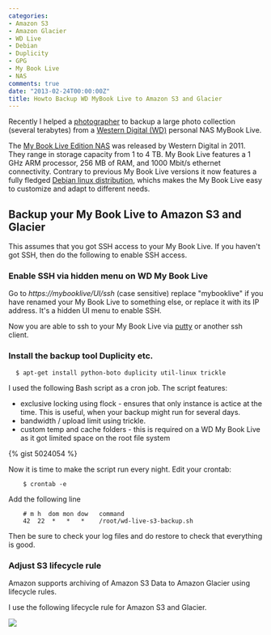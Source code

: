 ```yaml
---
categories:
- Amazon S3
- Amazon Glacier
- WD Live
- Debian
- Duplicity
- GPG
- My Book Live
- NAS
comments: true
date: "2013-02-24T00:00:00Z"
title: Howto Backup WD MyBook Live to Amazon S3 and Glacier
---
```


Recently I helped a [photographer](https://www.winniemethmann.com/) to backup a large photo collection (several
terabytes) from a [Western Digital (WD)](https://www.wdc.com/) personal NAS
MyBook Live.

The [My Book Live Edition
NAS](https://en.wikipedia.org/wiki/Western_Digital_My_Book) was released by
Western Digital in 2011. They range in storage capacity from 1 to 4 TB. My Book
Live features a 1 GHz ARM processor, 256 MB of RAM, and 1000 Mbit/s ethernet
connectivity. Contrary to previous My Book Live versions it now features a
fully fledged [Debian linux distribution](https://www.debian.org/), whichs makes
the My Book Live easy to customize and adapt to different needs.

## Backup your My Book Live to Amazon S3 and Glacier

This assumes that you got SSH access to your My Book Live. If you haven't got
SSH, then do the following to enable SSH access.

### Enable SSH via hidden menu on WD My Book Live

Go to _https://mybooklive/UI/ssh_ (case sensitive)
replace "mybooklive" if you have renamed your My Book Live to something else,
or replace it with its IP address. It's a hidden UI menu to enable SSH.

Now you are able to ssh to your My Book Live via
[putty](https://www.chiark.greenend.org.uk/~sgtatham/putty/) or another ssh
client.

### Install the backup tool Duplicity etc.

      $ apt-get install python-boto duplicity util-linux trickle

I used the following Bash script as a cron job. The script features:


* exclusive locking using flock - ensures that only instance is actice at the time. This is useful, when your backup might run for several days.
* bandwidth / upload limit using trickle.
* custom temp and cache folders - this is required on a WD My Book Live as it got limited space on the root file system


{% gist 5024054 %}

Now it is time to make the script run every night. Edit your crontab:

        $ crontab -e

Add the following line

        # m h  dom mon dow   command
        42  22  *   *   *    /root/wd-live-s3-backup.sh

Then be sure to check your log files and do restore to check that everything is
good.

### Adjust S3 lifecycle rule

Amazon supports archiving of Amazon S3 Data to Amazon Glacier using lifecycle rules.

I use the following lifecycle rule for Amazon S3 and Glacier.

![](/img/s3-glacier-lifecycle-rules.webp)
